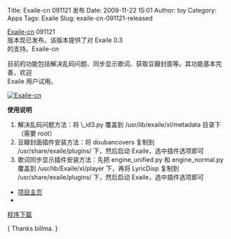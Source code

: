 Title: Exaile-cn 091121 发布
Date: 2009-11-22 15:01
Author: toy
Category: Apps
Tags: Exaile
Slug: exaile-cn-091121-released

[Exaile-cn](http://linuxtoy.org/archives/exaile-cn.html) 091121  
版本现已发布。该版本提供了对 Exaile 0.3  
的支持。Exaile-cn  

目前的功能包括解决乱码问题、同步显示歌词、获取豆瓣封面等。其功能基本完善，欢迎  
Exaile 用户试用。

[![Exaile-cn](http://i.linuxtoy.org/images/2009/11/exaile-cn-thumb.png)](http://i.linuxtoy.org/images/2009/11/exaile-cn.png)

**使用说明**

1. 解决乱码问题方法：将 \\\_id3.py 覆盖到 /usr/lib/exaile/xl/metadata
目录下（需要 root）  
2. 豆瓣封面插件安装方法：将 doubancovers 复制到
/usr/share/exaile/plugins/ 下，然后启动 Exaile，选中插件选项即可  
3. 歌词同步显示插件安装方法：先把 engine\_unified.py 和
engine\_normal.py 覆盖到 /usr/lib/Exaile/xl/player 下，再将 LyricDisp
复制到 /usr/share/exaile/plugins/ 下，然后启动 Exaile，选中插件选项即可

* [项目主页](http://code.google.com/p/exaile-cn/)  
*
[程序下载](http://exaile-cn.googlecode.com/files/Exaile-cn091121.tar.gz)

{ Thanks billma. }
